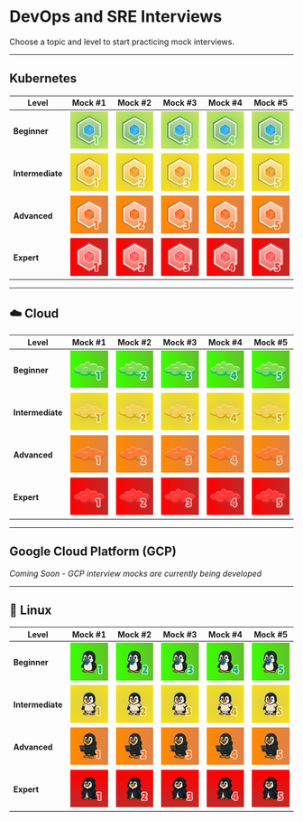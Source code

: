 # DevOps and SRE Interviews

Choose a topic and level to start practicing mock interviews.

---

## Kubernetes

| Level | Mock #1 | Mock #2 | Mock #3 | Mock #4 | Mock #5 |
|---|---|---|---|---|---|
| **Beginner** | [![Mock 1](images/interviews/kubernetes/beginner/mock_1.png)](interviews/kubernetes/beginner/mock_1_questions.md) | [![Mock 2](images/interviews/kubernetes/beginner/mock_2.png)](interviews/kubernetes/beginner/mock_2_questions.md) | [![Mock 3](images/interviews/kubernetes/beginner/mock_3.png)](interviews/kubernetes/beginner/mock_3_questions.md) | [![Mock 4](images/interviews/kubernetes/beginner/mock_4.png)](interviews/kubernetes/beginner/mock_4_questions.md) | [![Mock 5](images/interviews/kubernetes/beginner/mock_5.png)](interviews/kubernetes/beginner/mock_5_questions.md) |
| **Intermediate** | [![Mock 1](images/interviews/kubernetes/intermediate/mock_1.png)](interviews/kubernetes/intermediate/mock_1_questions.md) | [![Mock 2](images/interviews/kubernetes/intermediate/mock_2.png)](interviews/kubernetes/intermediate/mock_2_questions.md) | [![Mock 3](images/interviews/kubernetes/intermediate/mock_3.png)](interviews/kubernetes/intermediate/mock_3_questions.md) | [![Mock 4](images/interviews/kubernetes/intermediate/mock_4.png)](interviews/kubernetes/intermediate/mock_4_questions.md) | [![Mock 5](images/interviews/kubernetes/intermediate/mock_5.png)](interviews/kubernetes/intermediate/mock_5_questions.md) |
| **Advanced** | [![Mock 1](images/interviews/kubernetes/advanced/mock_1.png)](interviews/kubernetes/advanced/mock_1_questions.md) | [![Mock 2](images/interviews/kubernetes/advanced/mock_2.png)](interviews/kubernetes/advanced/mock_2_questions.md) | [![Mock 3](images/interviews/kubernetes/advanced/mock_3.png)](interviews/kubernetes/advanced/mock_3_questions.md) | [![Mock 4](images/interviews/kubernetes/advanced/mock_4.png)](interviews/kubernetes/advanced/mock_4_questions.md) | [![Mock 5](images/interviews/kubernetes/advanced/mock_5.png)](interviews/kubernetes/advanced/mock_5_questions.md) |
| **Expert** | [![Mock 1](images/interviews/kubernetes/expert/mock_1.png)](interviews/kubernetes/expert/mock_1_questions.md) | [![Mock 2](images/interviews/kubernetes/expert/mock_2.png)](interviews/kubernetes/expert/mock_2_questions.md) | [![Mock 3](images/interviews/kubernetes/expert/mock_3.png)](interviews/kubernetes/expert/mock_3_questions.md) | [![Mock 4](images/interviews/kubernetes/expert/mock_4.png)](interviews/kubernetes/expert/mock_4_questions.md) | [![Mock 5](images/interviews/kubernetes/expert/mock_5.png)](interviews/kubernetes/expert/mock_5_questions.md) |

---

## ☁️ Cloud

| Level | Mock #1 | Mock #2 | Mock #3 | Mock #4 | Mock #5 |
|---|---|---|---|---|---|
| **Beginner** | [![Mock 1](images/interviews/cloud/beginner/mock_1.png)](interviews/cloud/beginner/mock_1_questions.md) | [![Mock 2](images/interviews/cloud/beginner/mock_2.png)](interviews/cloud/beginner/mock_2_questions.md) | [![Mock 3](images/interviews/cloud/beginner/mock_3.png)](interviews/cloud/beginner/mock_3_questions.md) | [![Mock 4](images/interviews/cloud/beginner/mock_4.png)](interviews/cloud/beginner/mock_4_questions.md) | [![Mock 5](images/interviews/cloud/beginner/mock_5.png)](interviews/cloud/beginner/mock_5_questions.md) |
| **Intermediate** | [![Mock 1](images/interviews/cloud/intermediate/mock_1.png)](interviews/cloud/intermediate/mock_1_questions.md) | [![Mock 2](images/interviews/cloud/intermediate/mock_2.png)](interviews/cloud/intermediate/mock_2_questions.md) | [![Mock 3](images/interviews/cloud/intermediate/mock_3.png)](interviews/cloud/intermediate/mock_3_questions.md) | [![Mock 4](images/interviews/cloud/intermediate/mock_4.png)](interviews/cloud/intermediate/mock_4_questions.md) | [![Mock 5](images/interviews/cloud/intermediate/mock_5.png)](interviews/cloud/intermediate/mock_5_questions.md) |
| **Advanced** | [![Mock 1](images/interviews/cloud/advanced/mock_1.png)](interviews/cloud/advanced/mock_1_questions.md) | [![Mock 2](images/interviews/cloud/advanced/mock_2.png)](interviews/cloud/advanced/mock_2_questions.md) | [![Mock 3](images/interviews/cloud/advanced/mock_3.png)](interviews/cloud/advanced/mock_3_questions.md) | [![Mock 4](images/interviews/cloud/advanced/mock_4.png)](interviews/cloud/advanced/mock_4_questions.md) | [![Mock 5](images/interviews/cloud/advanced/mock_5.png)](interviews/cloud/advanced/mock_5_questions.md) |
| **Expert** | [![Mock 1](images/interviews/cloud/expert/mock_1.png)](interviews/cloud/expert/mock_1_questions.md) | [![Mock 2](images/interviews/cloud/expert/mock_2.png)](interviews/cloud/expert/mock_2_questions.md) | [![Mock 3](images/interviews/cloud/expert/mock_3.png)](interviews/cloud/expert/mock_3_questions.md) | [![Mock 4](images/interviews/cloud/expert/mock_4.png)](interviews/cloud/expert/mock_4_questions.md) | [![Mock 5](images/interviews/cloud/expert/mock_5.png)](interviews/cloud/expert/mock_5_questions.md) |

---

## Google Cloud Platform (GCP)

*Coming Soon - GCP interview mocks are currently being developed*

<!--
| Level | Mock #1 | Mock #2 | Mock #3 | Mock #4 | Mock #5 |
|---|---|---|---|---|---|
| **Beginner** | [![Mock 1](images/interviews/gcp/beginner/mock_1.png)](interviews/gcp/beginner/mock_1.md) | [![Mock 2](images/interviews/gcp/beginner/mock_2.png)](interviews/gcp/beginner/mock_2.md) | [![Mock 3](images/interviews/gcp/beginner/mock_3.png)](interviews/gcp/beginner/mock_3.md) | [![Mock 4](images/interviews/gcp/beginner/mock_4.png)](interviews/gcp/beginner/mock_4.md) | [![Mock 5](images/interviews/gcp/beginner/mock_5.png)](interviews/gcp/beginner/mock_5.md) |
| **Intermediate** | [![Mock 1](images/interviews/gcp/intermediate/mock_1.png)](interviews/gcp/intermediate/mock_1.md) | [![Mock 2](images/interviews/gcp/intermediate/mock_2.png)](interviews/gcp/intermediate/mock_2.md) | [![Mock 3](images/interviews/gcp/intermediate/mock_3.png)](interviews/gcp/intermediate/mock_3.md) | [![Mock 4](images/interviews/gcp/intermediate/mock_4.png)](interviews/gcp/intermediate/mock_4.md) | [![Mock 5](images/interviews/gcp/intermediate/mock_5.png)](interviews/gcp/intermediate/mock_5.md) |
| **Advanced** | [![Mock 1](images/interviews/gcp/advanced/mock_1.png)](interviews/gcp/advanced/mock_1.md) | [![Mock 2](images/interviews/gcp/advanced/mock_2.png)](interviews/gcp/advanced/mock_2.md) | [![Mock 3](images/interviews/gcp/advanced/mock_3.png)](interviews/gcp/advanced/mock_3.md) | [![Mock 4](images/interviews/gcp/advanced/mock_4.png)](interviews/gcp/advanced/mock_4.md) | [![Mock 5](images/interviews/gcp/advanced/mock_5.png)](interviews/gcp/advanced/mock_5.md) |
| **Expert** | [![Mock 1](images/interviews/gcp/expert/mock_1.png)](interviews/gcp/expert/mock_1.md) | [![Mock 2](images/interviews/gcp/expert/mock_2.png)](interviews/gcp/expert/mock_2.md) | [![Mock 3](images/interviews/gcp/expert/mock_3.png)](interviews/gcp/expert/mock_3.md) | [![Mock 4](images/interviews/gcp/expert/mock_4.png)](interviews/gcp/expert/mock_4.md) | [![Mock 5](images/interviews/gcp/expert/mock_5.png)](interviews/gcp/expert/mock_5.md) |
-->

---

## 🐧 Linux

| Level | Mock #1 | Mock #2 | Mock #3 | Mock #4 | Mock #5 |
|---|---|---|---|---|---|
| **Beginner** | [![Mock 1](images/interviews/linux/beginner/mock_1.png)](interviews/linux/beginner/mock_1_questions.md) | [![Mock 2](images/interviews/linux/beginner/mock_2.png)](interviews/linux/beginner/mock_2_questions.md) | [![Mock 3](images/interviews/linux/beginner/mock_3.png)](interviews/linux/beginner/mock_3_questions.md) | [![Mock 4](images/interviews/linux/beginner/mock_4.png)](interviews/linux/beginner/mock_4_questions.md) | [![Mock 5](images/interviews/linux/beginner/mock_5.png)](interviews/linux/beginner/mock_5_questions.md) |
| **Intermediate** | [![Mock 1](images/interviews/linux/intermediate/mock_1.png)](interviews/linux/intermediate/mock_1_questions.md) | [![Mock 2](images/interviews/linux/intermediate/mock_2.png)](interviews/linux/intermediate/mock_2_questions.md) | [![Mock 3](images/interviews/linux/intermediate/mock_3.png)](interviews/linux/intermediate/mock_3_questions.md) | [![Mock 4](images/interviews/linux/intermediate/mock_4.png)](interviews/linux/intermediate/mock_4_questions.md) | [![Mock 5](images/interviews/linux/intermediate/mock_5.png)](interviews/linux/intermediate/mock_5_questions.md) |
| **Advanced** | [![Mock 1](images/interviews/linux/advanced/mock_1.png)](interviews/linux/advanced/mock_1_questions.md) | [![Mock 2](images/interviews/linux/advanced/mock_2.png)](interviews/linux/advanced/mock_2_questions.md) | [![Mock 3](images/interviews/linux/advanced/mock_3.png)](interviews/linux/advanced/mock_3_questions.md) | [![Mock 4](images/interviews/linux/advanced/mock_4.png)](interviews/linux/advanced/mock_4_questions.md) | [![Mock 5](images/interviews/linux/advanced/mock_5.png)](interviews/linux/advanced/mock_5_questions.md) |
| **Expert** | [![Mock 1](images/interviews/linux/expert/mock_1.png)](interviews/linux/expert/mock_1_questions.md) | [![Mock 2](images/interviews/linux/expert/mock_2.png)](interviews/linux/expert/mock_2_questions.md) | [![Mock 3](images/interviews/linux/expert/mock_3.png)](interviews/linux/expert/mock_3_questions.md) | [![Mock 4](images/interviews/linux/expert/mock_4.png)](interviews/linux/expert/mock_4_questions.md) | [![Mock 5](images/interviews/linux/expert/mock_5.png)](interviews/linux/expert/mock_5_questions.md) |
